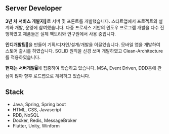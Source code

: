 ## Server Developer

**3년 차 서비스 개발자**👷로 서버 및 프론트를 개발했습니다. 스타트업에서 프로젝트의 설계와 개발, 운영에 참여했습니다. 
다중 프로세스 기반의 윈도우 프로그램 개발을 다수 진행하였고 제품들은 실제 팩토리와 연구원에서 사용 중입니다.

**인디개발팀**🏢을 만들어 기획/디자인/설계/개발을 이끌었습니다. 
모바일 앱을 개발하여 스토어 출시를 하였습니다. SOLID 원칙을 신경 쓰며 개발하였고 Clean-Architecture를 적용하였습니다. 

**현재는 서버개발**🖥️에 집중하여 학습하고 있습니다. MSA, Event Driven, DDD등에 관심이 많아 향후 로드맵으로 계획하고 있습니다.

## Stack
- Java, Spring, Spring boot
- HTML, CSS, Javascript
- RDB, NoSQL
- Docker, Redis, MessageBroker
- Flutter, Unity, Winform 

<!--
**iconcert8/iconcert8** is a ✨ _special_ ✨ repository because its `README.md` (this file) appears on your GitHub profile.

Here are some ideas to get you started:

- 🔭 I’m currently working on ...
- 🌱 I’m currently learning ...
- 👯 I’m looking to collaborate on ...
- 🤔 I’m looking for help with ...
- 💬 Ask me about ...
- 📫 How to reach me: ...
- 😄 Pronouns: ...
- ⚡ Fun fact: ...
-->
